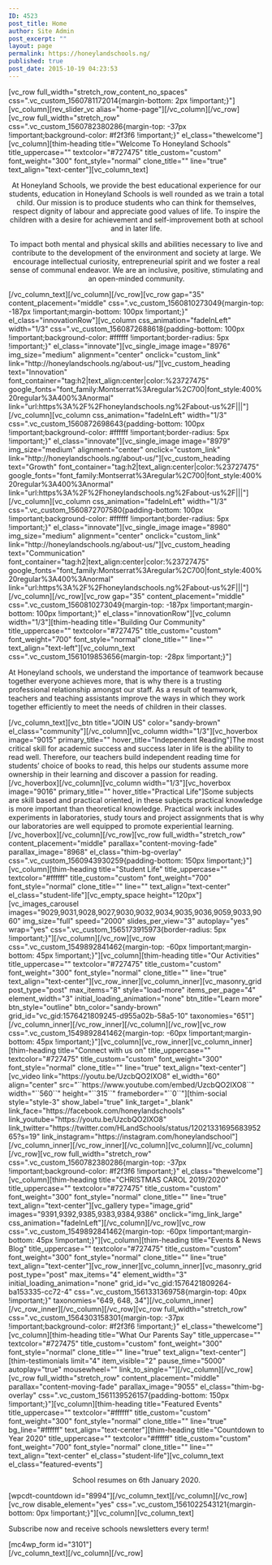 ```yaml
---
ID: 4523
post_title: Home
author: Site Admin
post_excerpt: ""
layout: page
permalink: https://honeylandschools.ng/
published: true
post_date: 2015-10-19 04:23:53
---
```

[vc_row full_width="stretch_row_content_no_spaces" css=".vc_custom_1560781172014{margin-bottom: 2px !important;}"][vc_column][rev_slider_vc alias="home-page"][/vc_column][/vc_row][vc_row full_width="stretch_row" css=".vc_custom_1560782380286{margin-top: -37px !important;background-color: #f2f3f6 !important;}" el_class="thewelcome"][vc_column][thim-heading title="Welcome To Honeyland Schools" title_uppercase="" textcolor="#727475" title_custom="custom" font_weight="300" font_style="normal" clone_title="" line="true" text_align="text-center"][vc_column_text]
<p style="text-align: center;">At Honeyland Schools, we provide the best educational experience for our students, education in Honeyland Schools is well rounded as we train a total child. Our mission is to produce students who can think for themselves, respect dignity of labour and appreciate good values of life. To inspire the children with a desire for achievement and self-improvement both at school and in later life.</p>
<p style="text-align: center;">To impact both mental and physical skills and abilities necessary to live and contribute to the development of the environment and society at large. We encourage intellectual curiosity, entrepreneurial spirit and we foster a real sense of communal endeavor. We are an inclusive, positive, stimulating and an open-minded community.</p>
[/vc_column_text][/vc_column][/vc_row][vc_row gap="35" content_placement="middle" css=".vc_custom_1560810273049{margin-top: -187px !important;margin-bottom: 100px !important;}" el_class="innovationRow"][vc_column css_animation="fadeInLeft" width="1/3" css=".vc_custom_1560872688618{padding-bottom: 100px !important;background-color: #ffffff !important;border-radius: 5px !important;}" el_class="innovate"][vc_single_image image="8976" img_size="medium" alignment="center" onclick="custom_link" link="http://honeylandschools.ng/about-us/"][vc_custom_heading text="Innovation" font_container="tag:h2|text_align:center|color:%23727475" google_fonts="font_family:Montserrat%3Aregular%2C700|font_style:400%20regular%3A400%3Anormal" link="url:https%3A%2F%2Fhoneylandschools.ng%2Fabout-us%2F|||"][/vc_column][vc_column css_animation="fadeInLeft" width="1/3" css=".vc_custom_1560872698643{padding-bottom: 100px !important;background-color: #ffffff !important;border-radius: 5px !important;}" el_class="innovate"][vc_single_image image="8979" img_size="medium" alignment="center" onclick="custom_link" link="http://honeylandschools.ng/about-us/"][vc_custom_heading text="Growth" font_container="tag:h2|text_align:center|color:%23727475" google_fonts="font_family:Montserrat%3Aregular%2C700|font_style:400%20regular%3A400%3Anormal" link="url:https%3A%2F%2Fhoneylandschools.ng%2Fabout-us%2F|||"][/vc_column][vc_column css_animation="fadeInLeft" width="1/3" css=".vc_custom_1560872707580{padding-bottom: 100px !important;background-color: #ffffff !important;border-radius: 5px !important;}" el_class="innovate"][vc_single_image image="8980" img_size="medium" alignment="center" onclick="custom_link" link="http://honeylandschools.ng/about-us/"][vc_custom_heading text="Communication" font_container="tag:h2|text_align:center|color:%23727475" google_fonts="font_family:Montserrat%3Aregular%2C700|font_style:400%20regular%3A400%3Anormal" link="url:https%3A%2F%2Fhoneylandschools.ng%2Fabout-us%2F|||"][/vc_column][/vc_row][vc_row gap="35" content_placement="middle" css=".vc_custom_1560810273049{margin-top: -187px !important;margin-bottom: 100px !important;}" el_class="innovationRow"][vc_column width="1/3"][thim-heading title="Building Our Community" title_uppercase="" textcolor="#727475" title_custom="custom" font_weight="700" font_style="normal" clone_title="" line="" text_align="text-left"][vc_column_text css=".vc_custom_1561019853656{margin-top: -28px !important;}"]
<p style="text-align: left;">At Honeyland schools, we understand the importance of teamwork because together everyone achieves more, that is why there is a trusting professional relationship amongst our staff. As a result of teamwork, teachers and teaching assistants improve the ways in which they work together efficiently to meet the needs of children in their classes.</p>
[/vc_column_text][vc_btn title="JOIN US" color="sandy-brown" el_class="community"][/vc_column][vc_column width="1/3"][vc_hoverbox image="9015" primary_title="" hover_title="Independent Reading"]The most critical skill for academic success and success later in life is the ability to read well. Therefore, our teachers build independent reading time for students’ choice of books to read, this helps our students assume more ownership in their learning and discover a passion for reading.[/vc_hoverbox][/vc_column][vc_column width="1/3"][vc_hoverbox image="9016" primary_title="" hover_title="Practical Life"]Some subjects are skill based and practical oriented, in these subjects practical knowledge is more important than theoretical knowledge. Practical work includes experiments in laboratories, study tours and project assignments that is why our laboratories are well equipped to promote experiential learning.[/vc_hoverbox][/vc_column][/vc_row][vc_row full_width="stretch_row" content_placement="middle" parallax="content-moving-fade" parallax_image="8968" el_class="thim-bg-overlay" css=".vc_custom_1560943930259{padding-bottom: 150px !important;}"][vc_column][thim-heading title="Student Life" title_uppercase="" textcolor="#ffffff" title_custom="custom" font_weight="700" font_style="normal" clone_title="" line="" text_align="text-center" el_class="student-life"][vc_empty_space height="120px"][vc_images_carousel images="9029,9031,9028,9027,9030,9032,9034,9035,9036,9059,9033,9060" img_size="full" speed="2000" slides_per_view="3" autoplay="yes" wrap="yes" css=".vc_custom_1565173915973{border-radius: 5px !important;}"][/vc_column][/vc_row][vc_row css=".vc_custom_1549892841462{margin-top: -60px !important;margin-bottom: 45px !important;}"][vc_column][thim-heading title="Our Activities" title_uppercase="" textcolor="#727475" title_custom="custom" font_weight="300" font_style="normal" clone_title="" line="true" text_align="text-center"][vc_row_inner][vc_column_inner][vc_masonry_grid post_type="post" max_items="8" style="load-more" items_per_page="4" element_width="3" initial_loading_animation="none" btn_title="Learn more" btn_style="outline" btn_color="sandy-brown" grid_id="vc_gid:1576421809245-d955a02b-58a5-10" taxonomies="651"][/vc_column_inner][/vc_row_inner][/vc_column][/vc_row][vc_row css=".vc_custom_1549892841462{margin-top: -60px !important;margin-bottom: 45px !important;}"][vc_column][vc_row_inner][vc_column_inner][thim-heading title="Connect with us on" title_uppercase="" textcolor="#727475" title_custom="custom" font_weight="300" font_style="normal" clone_title="" line="true" text_align="text-center"][vc_video link="https://youtu.be/UzcbQO2IXO8" el_width="60" align="center" src="``https://www.youtube.com/embed/UzcbQO2IXO8``" width="``560``" height="``315``" frameborder="``0``"][thim-social style="style-3" show_label="true" link_target="_blank" link_face="https://facebook.com/honeylandschools" link_youtube="https://youtu.be/UzcbQO2IXO8" link_twitter="https://twitter.com/HLandSchools/status/1202133169568395265?s=19" link_instagram="https://instagram.com/honeylandschool"][/vc_column_inner][/vc_row_inner][/vc_column][vc_column][/vc_column][/vc_row][vc_row full_width="stretch_row" css=".vc_custom_1560782380286{margin-top: -37px !important;background-color: #f2f3f6 !important;}" el_class="thewelcome"][vc_column][thim-heading title="CHRISTMAS CAROL 2019/2020" title_uppercase="" textcolor="#727475" title_custom="custom" font_weight="300" font_style="normal" clone_title="" line="true" text_align="text-center"][vc_gallery type="image_grid" images="9391,9392,9385,9383,9384,9386" onclick="img_link_large" css_animation="fadeInLeft"][/vc_column][/vc_row][vc_row css=".vc_custom_1549892841462{margin-top: -60px !important;margin-bottom: 45px !important;}"][vc_column][thim-heading title="Events &amp; News Blog" title_uppercase="" textcolor="#727475" title_custom="custom" font_weight="300" font_style="normal" clone_title="" line="true" text_align="text-center"][vc_row_inner][vc_column_inner][vc_masonry_grid post_type="post" max_items="4" element_width="3" initial_loading_animation="none" grid_id="vc_gid:1576421809264-ba153335-cc72-4" css=".vc_custom_1561331369758{margin-top: 40px !important;}" taxonomies="649, 648, 34"][/vc_column_inner][/vc_row_inner][/vc_column][/vc_row][vc_row full_width="stretch_row" css=".vc_custom_1564303158301{margin-top: -37px !important;background-color: #f2f3f6 !important;}" el_class="thewelcome"][vc_column][thim-heading title="What Our Parents Say" title_uppercase="" textcolor="#727475" title_custom="custom" font_weight="300" font_style="normal" clone_title="" line="true" text_align="text-center"][thim-testimonials limit="4" item_visible="2" pause_time="5000" autoplay="true" mousewheel="" link_to_single=""][/vc_column][/vc_row][vc_row full_width="stretch_row" content_placement="middle" parallax="content-moving-fade" parallax_image="9055" el_class="thim-bg-overlay" css=".vc_custom_1561139526157{padding-bottom: 150px !important;}"][vc_column][thim-heading title="Featured Events" title_uppercase="" textcolor="#ffffff" title_custom="custom" font_weight="300" font_style="normal" clone_title="" line="true" bg_line="#ffffff" text_align="text-center"][thim-heading title="Countdown to Year 2020" title_uppercase="" textcolor="#ffffff" title_custom="custom" font_weight="700" font_style="normal" clone_title="" line="" text_align="text-center" el_class="student-life"][vc_column_text el_class="featured-events"]
<p style="text-align: center;">School resumes on 6th January 2020.</p>
[wpcdt-countdown id="8994"][/vc_column_text][/vc_column][/vc_row][vc_row disable_element="yes" css=".vc_custom_1561022543121{margin-bottom: 0px !important;}"][vc_column][vc_column_text]
<div class="thim-newlleter-homepage">
<p class="description">Subscribe now and receive schools newsletters every term!</p>
[mc4wp_form id="3101"]

</div>
[/vc_column_text][/vc_column][/vc_row]